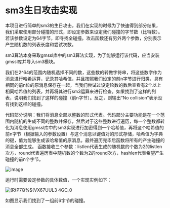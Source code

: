 # sm3生日攻击实现
本项目进行简单的sm3的生日攻击，我们在实现的时候为了快速得到部分结果，我们采取使用部分碰撞的形式，即设定参数来设定我们碰撞的字节数（比特数）。若该参数设定为64字节，即寻找全碰撞。攻击函数还有另外两个参数，分别表示产生随机数的列表长度和尝试次数。

sm3算法本身采取gmssl库中的sm3算法实现，为了能够运行该代码，应当安装gmssl库并导入sm3模块。

我们在2^64的范围内随机选择不同的数，这些数的转做字符串，将这些数字作为消息进行哈希运算，记录其哈希值，并且按照我们设定的前n字节进行归类，具有相同的前n位的原消息保存在一起，当我们尝试过设定轮数的数后查看有2个以上相同哈希值的列表，并再将其进行sm3运算来进行检查。如果找到了这样的列表，说明我们找到了这样的碰撞（前n字节）。反之，则输出“No collision”表示没有找到这样的碰撞。

代码部分说明：我们将消息全部以整数的形式代表。代码部分主要功能是在一个范围内随机的生成不同的整数并保存，然后对于这些整数进行遍历，每一个整数都转化为消息使用gmssl库中的sm3实现进行加密得到一个哈希值，再将这个哈希值的前n字节（根据输入的参数设置）与这个消息以键值对的形式存储，哈希值为字典的键，值为能够生成该哈希值的原消息。最终遍历完毕后函数将所有的产生碰撞的消息全部生成。
函数接收三个参数：listlen代表生成的随机数的个数为2的listlen次方，round代表遍历表中随机数的个数为2的round次方，hashlen代表希望产生碰撞的前n个字节。

![image](https://user-images.githubusercontent.com/105530561/181180670-0bfe5105-e933-415d-8590-8231e34c6482.png)

运行时需要设定参数的具体数值，一个实现实例如下：

![(R(P7Q%$(VX67UUL3 4GC_0](https://user-images.githubusercontent.com/105530561/180148612-4227006e-8f3a-4324-adc9-b2b54b1b1936.png)

如图显示我们找到了一组前6字节的碰撞。

